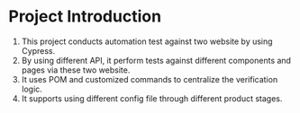 # Project Introduction
1. This project conducts automation test against two website by using Cypress.
2. By using different API, it perform tests against different components and pages via these two website.
3. It uses POM and customized commands to centralize the verification logic.
4. It supports using different config file through different product stages.